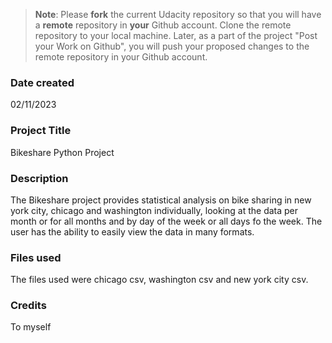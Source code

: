 >**Note**: Please **fork** the current Udacity repository so that you will have a **remote** repository in **your** Github account. Clone the remote repository to your local machine. Later, as a part of the project "Post your Work on Github", you will push your proposed changes to the remote repository in your Github account.

### Date created
02/11/2023

### Project Title
Bikeshare Python Project

### Description
The Bikeshare project provides statistical analysis on bike sharing in new york city, chicago and washington individually, looking at the data per month or for all months and by day of the week or all days fo the week. The user has the ability to easily view the data in many formats.

### Files used
The files used were chicago csv, washington csv and new york city csv.

### Credits
To myself


